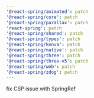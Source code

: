```yaml
---
'@react-spring/animated': patch
'@react-spring/core': patch
'@react-spring/parallax': patch
'react-spring': patch
'@react-spring/shared': patch
'@react-spring/types': patch
'@react-spring/konva': patch
'@react-spring/native': patch
'@react-spring/three': patch
'@react-spring/three-v5': patch
'@react-spring/web': patch
'@react-spring/zdog': patch
---
```


fix CSP issue with SpringRef
